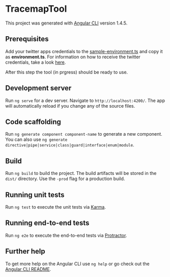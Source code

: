 # TracemapTool

This project was generated with [Angular CLI](https://github.com/angular/angular-cli) version 1.4.5.

## Prerequisites

Add your twitter apps credentials to the [sample-environment.ts](./src/environments/sample-environment.ts) and copy it as <b>environment.ts</b>.
For information on how to receive the twitter credentials, take a look [here](./src/environments/).

After this step the tool (in prgress) should be ready to use.

## Development server

Run `ng serve` for a dev server. Navigate to `http://localhost:4200/`. The app will automatically reload if you change any of the source files.

## Code scaffolding

Run `ng generate component component-name` to generate a new component. You can also use `ng generate directive|pipe|service|class|guard|interface|enum|module`.

## Build

Run `ng build` to build the project. The build artifacts will be stored in the `dist/` directory. Use the `-prod` flag for a production build.

## Running unit tests

Run `ng test` to execute the unit tests via [Karma](https://karma-runner.github.io).

## Running end-to-end tests

Run `ng e2e` to execute the end-to-end tests via [Protractor](http://www.protractortest.org/).

## Further help

To get more help on the Angular CLI use `ng help` or go check out the [Angular CLI README](https://github.com/angular/angular-cli/blob/master/README.md).
